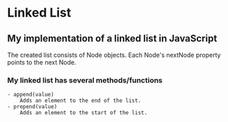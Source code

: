 # Linked List

## My implementation of a linked list in JavaScript

The created list consists of Node objects. Each Node's nextNode property points to the next Node.

### My linked list has several methods/functions

    - append(value)
        Adds an element to the end of the list.
    - prepend(value)
        Adds an element to the start of the list.
